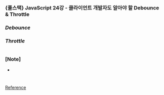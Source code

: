 ### {풀스택} JavaScript 24강 - 클라이언트 개발자도 알아야 할 Debounce & Throttle

### _Debounce_

### _Throttle_

#

### [Note]

-

#

[Reference](https://www.youtube.com/watch?v=Mg5dOUd8pWM&list=PLEOnZ6GeucBW11uFNvzxToKym9Zv74hxh&index=25)
